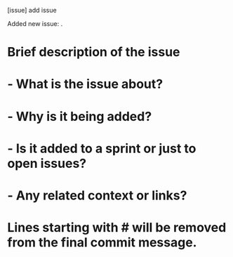 [issue] add <issue-title> issue

Added new issue: <issue-title>.

# Brief description of the issue
# - What is the issue about?
# - Why is it being added?
# - Is it added to a sprint or just to open issues?
# - Any related context or links?
#
# Lines starting with # will be removed from the final commit message. 